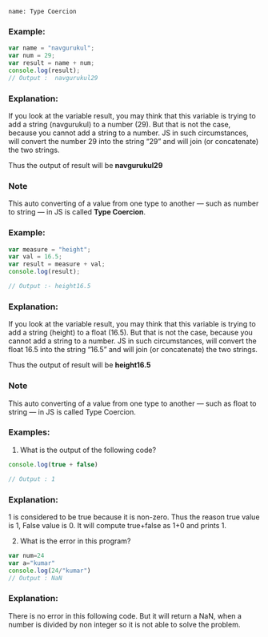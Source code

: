 ```ngMeta
name: Type Coercion
```

### Example:
```javascript
var name = "navgurukul";
var num = 29;
var result = name + num;
console.log(result);
// Output :  navgurukul29 

```
### Explanation:

If you look at the variable result, you may think that this variable is trying to add a string (navgurukul) to a number (29). But that is not the case, because you cannot add a string to a number. JS in such circumstances, will convert the number 29 into the string “29” and will join (or concatenate) the two strings.  

Thus the output of result will be **navgurukul29**  

### Note

This auto converting of a value from one type to another — such as number to string — in JS is called **Type Coercion**.  


### Example:
```javascript
var measure = "height";
var val = 16.5;
var result = measure + val;
console.log(result);

// Output :- height16.5

```
### Explanation:

If you look at the variable result, you may think that this variable is trying to add a string (height) to a float (16.5). But that is not the case, because you cannot add a string to a number. JS in such circumstances, will convert the float 16.5 into the string “16.5” and will join (or concatenate) the two strings.  

Thus the output of result will be **height16.5**

### Note

This auto converting of a value from one type to another — such as float to string — in JS is called Type Coercion.

### Examples: 

1. What is the output of the following code?
```javascript
console.log(true + false)

// Output : 1

```
### Explanation:

1 is considered to be true because it is non-zero. Thus the reason true  value is 1, False value is 0. It will compute true+false as 1+0 and prints 1.


2. What is the error in this program?
```javascript
var num=24
var a="kumar"
console.log(24/"kumar")
// Output : NaN

```
### Explanation:

There is no error in this following code. But it will return a NaN, when a number is divided by non integer so it is not able to solve the problem.


